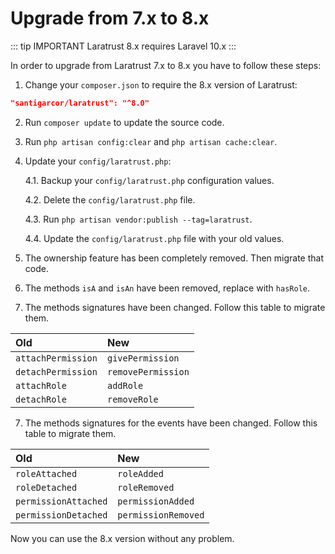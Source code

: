 # Upgrade from 7.x to 8.x

::: tip IMPORTANT
Laratrust 8.x requires Laravel 10.x
:::

In order to upgrade from Laratrust 7.x to 8.x you have to follow these steps:

1. Change your `composer.json` to require the 8.x version of Laratrust:

```json
"santigarcor/laratrust": "^8.0"
```

2. Run `composer update` to update the source code.

3. Run `php artisan config:clear` and `php artisan cache:clear`.

4. Update your `config/laratrust.php`:

   4.1. Backup your `config/laratrust.php` configuration values.

   4.2. Delete the `config/laratrust.php` file.

   4.3. Run `php artisan vendor:publish --tag=laratrust`.

   4.4. Update the `config/laratrust.php` file with your old values.

5. The ownership feature has been completely removed. Then migrate that code.

6. The methods `isA` and `isAn` have been removed, replace with `hasRole`.

7. The methods signatures have been changed. Follow this table to migrate them.

| Old                | New                |
| :----------------- | :----------------- |
| `attachPermission` | `givePermission`   |
| `detachPermission` | `removePermission` |
| `attachRole`       | `addRole`          |
| `detachRole`       | `removeRole`       |

7. The methods signatures for the events have been changed. Follow this table to migrate them.

| Old                  | New                 |
| :------------------- | :------------------ |
| `roleAttached`       | `roleAdded`         |
| `roleDetached`       | `roleRemoved`       |
| `permissionAttached` | `permissionAdded`   |
| `permissionDetached` | `permissionRemoved` |

Now you can use the 8.x version without any problem.
